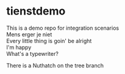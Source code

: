 # tienstdemo
This is a demo repo for integration scenarios <br/>
Mens erger je niet <br/>
Every little thing is goin' be alright<br/>
I'm happy <br/>
What's a typewriter? <br/>

There is a Nuthatch on the tree branch <br/>
